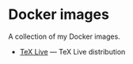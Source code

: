 # Docker images

A collection of my Docker images.

- [TeX Live](https://hub.docker.com/r/velikodniy/texlive) — TeX Live distribution
